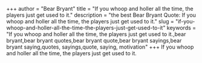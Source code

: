 +++
author = "Bear Bryant"
title = "If you whoop and holler all the time, the players just get used to it."
description = "the best Bear Bryant Quote: If you whoop and holler all the time, the players just get used to it."
slug = "if-you-whoop-and-holler-all-the-time-the-players-just-get-used-to-it"
keywords = "If you whoop and holler all the time, the players just get used to it.,bear bryant,bear bryant quotes,bear bryant quote,bear bryant sayings,bear bryant saying,quotes, sayings,quote, saying, motivation"
+++
If you whoop and holler all the time, the players just get used to it.
